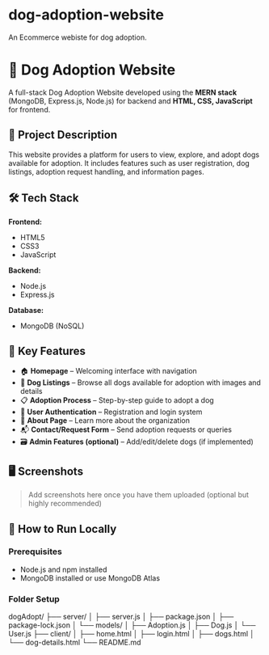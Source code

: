 # dog-adoption-website
An Ecommerce webiste for dog adoption.
# 🐶 Dog Adoption Website

A full-stack Dog Adoption Website developed using the **MERN stack** (MongoDB, Express.js, Node.js) for backend and **HTML, CSS, JavaScript** for frontend.

## 📌 Project Description

This website provides a platform for users to view, explore, and adopt dogs available for adoption. It includes features such as user registration, dog listings, adoption request handling, and information pages.

## 🛠️ Tech Stack

**Frontend:**
- HTML5
- CSS3
- JavaScript 

**Backend:**
- Node.js
- Express.js

**Database:**
- MongoDB (NoSQL)

## 🔑 Key Features

- 🏠 **Homepage** – Welcoming interface with navigation
- 🐾 **Dog Listings** – Browse all dogs available for adoption with images and details
- 📋 **Adoption Process** – Step-by-step guide to adopt a dog
- 👤 **User Authentication** – Registration and login system
- 🧾 **About Page** – Learn more about the organization
- 📬 **Contact/Request Form** – Send adoption requests or queries
- 🗃️ **Admin Features (optional)** – Add/edit/delete dogs (if implemented)

## 🖥️ Screenshots

> Add screenshots here once you have them uploaded (optional but highly recommended)

## 🚀 How to Run Locally

### Prerequisites
- Node.js and npm installed
- MongoDB installed or use MongoDB Atlas

### Folder Setup
dogAdopt/
├── server/
│   ├── server.js
│   ├── package.json
│   ├── package-lock.json
│   └── models/
│       ├── Adoption.js
│       ├── Dog.js
│       └── User.js
├── client/
│   ├── home.html
│   ├── login.html
│   ├── dogs.html
│   └── dog-details.html
└── README.md

